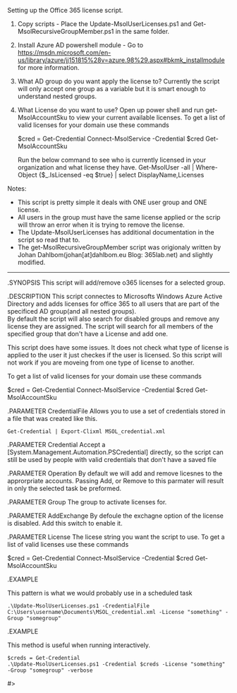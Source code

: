 Setting up the Office 365 license script.

1)  Copy scripts - Place the Update-MsolUserLicenses.ps1 and Get-MsolRecursiveGroupMember.ps1 in the same folder.

2)  Install Azure AD powershell module - Go to https://msdn.microsoft.com/en-us/library/azure/jj151815%28v=azure.98%29.aspx#bkmk_installmodule for more information.

3)  What AD group do you want apply the license to?
	Currently the script will only accept one group as a variable but it is smart enough to understand nested groups.

4)  What License do you want to use?
	Open up power shell and run get-MsolAccountSku to view your current available licenses.
	To get a list of valid licenses for your domain use these commands 

    $cred = Get-Credential
    Connect-MsolService -Credential $cred
    Get-MsolAccountSku

	Run the below command to see who is currently licensed in your organization and what license they have.
    Get-MsolUser -all | Where-Object {$_.IsLicensed -eq $true} | select DisplayName,Licenses

Notes:
*	This script is pretty simple it deals with ONE user group and ONE license.
*	All users in the group must have the same license applied or the scrip will throw an error when it is trying to remove the license.
*	The Update-MsolUserLicenses has additional documentation in the script so read that to.
*   The get-MsolRecursiveGroupMember script was origionaly written by Johan Dahlbom(johan[at]dahlbom.eu Blog: 365lab.net) and slightly modified.
 
  
 -----
 
 
 .SYNOPSIS
This script will add/remove o365 licenses for a selected group.

.DESCRIPTION
This script connectes to Microsofts Windows Azure Active Directory and adds licenses for
office 365 to all users that are part of the specificed AD group(and all nested groups).  
By default the script will also search for disabled groups and remove any license they are
assigned.  The script will search for all members of the specified group that don't
have a License and add one.

This script does have some issues.  It does not check what type of license is applied to 
the user it just checkes if the user is licensed.  So this script will not work if you are
moveing from one type of license to another.

To get a list of valid licenses for your domain use these commands 

$cred = Get-Credential
Connect-MsolService -Credential $cred
Get-MsolAccountSku

.PARAMETER CredentialFile
Allows you to use a set of credentials stored in a file that was created like this.

    Get-Credential | Export-Clixml MSOL_credential.xml

.PARAMETER Credential
Accept a [System.Management.Automation.PSCredential] directly, so the script can still
be used by people with valid credentials that don't have a saved file

.PARAMETER Operation
By default we will add and remove licesnes to the approrpriate accounts.  Passing
Add, or Remove to this parmater will result in only the selected task be preformed.

.PARAMETER Group
The group to activate licenses for.

.PARAMETER AddExchange
By defoule the exchagne option of the license is disabled.  Add this switch to enable it.

.PARAMETER License
The licese string you want the script to use.  To get a list of valid licenses use these commands 

$cred = Get-Credential
Connect-MsolService -Credential $cred
Get-MsolAccountSku

.EXAMPLE

This pattern is what we would probably use in a scheduled task

    .\Update-MsolUserLicenses.ps1 -CredentialFile C:\Users\username\Documents\MSOL_credential.xml -License "something" -Group "somegroup"

.EXAMPLE

This method is useful when running interactively.

    $creds = Get-Credential
    .\Update-MsolUserLicenses.ps1 -Credential $creds -License "something" -Group "somegroup" -verbose 



#>
